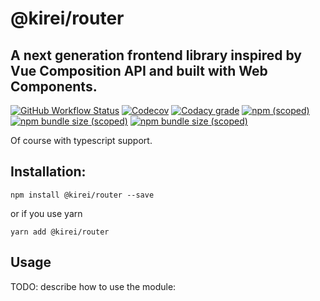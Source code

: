 # @kirei/router
## A next generation frontend library inspired by Vue Composition API and built with Web Components.

[![GitHub Workflow Status](https://img.shields.io/github/workflow/status/ifaxity/kirei/Tests?style=for-the-badge)](https://github.com/iFaxity/kirei/actions)
[![Codecov](https://img.shields.io/codecov/c/github/ifaxity/kirei?style=for-the-badge)](https://codecov.io/gh/iFaxity/kirei)
[![Codacy grade](https://img.shields.io/codacy/grade/dbdf69a34ba64733ace9d8aa204248ab?style=for-the-badge)](https://app.codacy.com/manual/iFaxity/kirei/dashboard)
[![npm (scoped)](https://img.shields.io/npm/v/@kirei/router?style=for-the-badge)](https://npmjs.org/package/@kirei/router)
[![npm bundle size (scoped)](https://img.shields.io/bundlephobia/min/@kirei/router?label=Bundle%20size&style=for-the-badge)](https://npmjs.org/package/@kirei/router)
[![npm bundle size (scoped)](https://img.shields.io/bundlephobia/minzip/@kirei/router?label=Bundle%20size%20%28gzip%29&style=for-the-badge)](https://npmjs.org/package/@kirei/router)

Of course with typescript support.


## Installation:

`npm install @kirei/router --save`

or if you use yarn

`yarn add @kirei/router`


## Usage

TODO: describe how to use the module:
